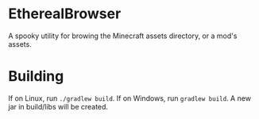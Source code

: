 EtherealBrowser
===============

A spooky utility for browing the Minecraft assets directory, or a mod's assets.


Building
========
If on Linux, run `./gradlew build`.
If on Windows, run `gradlew build`.
A new jar in build/libs will be created.